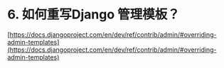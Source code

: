 # 6. 如何重写Django 管理模板？
[https://docs.djangoproject.com/en/dev/ref/contrib/admin/#overriding-admin-templates](https://docs.djangoproject.com/en/dev/ref/contrib/admin/#overriding-admin-templates)